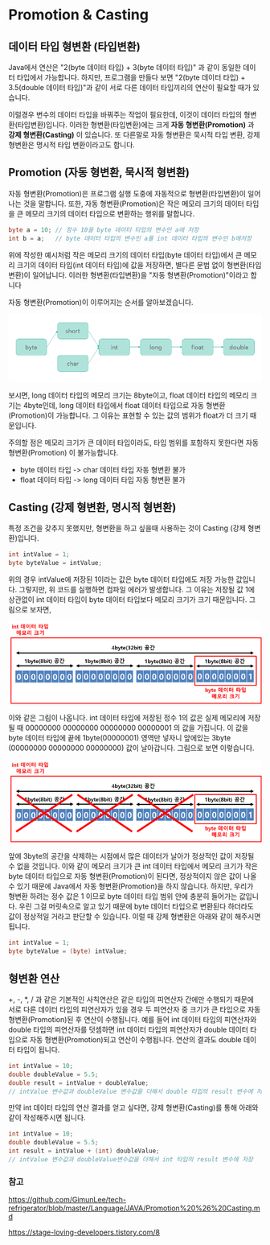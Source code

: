 # Promotion & Casting



## 데이터 타입 형변환 (타입변환)

Java에서 연산은 "2(byte 데이터 타입) + 3(byte 데이터 타입)" 과 같이 동일한 데이터 타입에서 가능합니다. 하지만, 프로그램을 만들다 보면 "2(byte 데이터 타입) + 3.5(double 데이터 타입)"과 같이 서로 다른 데이터 타입끼리의 연산이 필요할 때가 있습니다.

이럴경우 변수의 데이터 타입을 바꿔주는 작업이 필요한데, 이것이 데이터 타입의 형변환(타입변환)입니다. 이러한 형변환(타입변환)에는 크게 **자동 형변환(Promotion)** 과 **강제 형변환(Casting)** 이 있습니다. 또 다른말로 자동 형변환은 묵시적 타입 변환, 강제 형변환은 명시적 타입 변환이라고도 합니다.



## Promotion (자동 형변환, 묵시적 형변환)

자동 형변환(Promotion)은 프로그램 실행 도중에 자동적으로 형변환(타입변환)이 일어나는 것을 말합니다. 또한, 자동 형변환(Promotion)은 작은 메모리 크기의 데이터 타입을 큰 메모리 크기의 데이터 타입으로 변환하는 행위를 말합니다.

```java
byte a = 10; // 정수 10을 byte 데이터 타입의 변수인 a에 저장
int b = a;   // byte 데이터 타입의 변수인 a를 int 데이터 타입의 변수인 b에저장
```

위에 작성한 예시처럼 작은 메모리 크기의 데이터 타입(byte 데이터 타입)에서 큰 메모리 크기의 데이터 타입(int 데이터 타입)에 값을 저장하면, 별다른 문법 없이 형변환(타입변환)이 일어납니다. 이러한 형변환(타입변환)을 "자동 형변환(Promotion)"이라고 합니다

자동 형변환(Promotion)이 이루어지는 순서를 알아보겠습니다.

![promotion-casting-1](https://github.com/Songwonseok/CS-Study/blob/main/Language/images/promotion-casting-1.png)

보시면, long 데이터 타입의 메모리 크기는 8byte이고, float 데이터 타입의 메모리 크기는 4byte인데, long 데이터 타입에서 float 데이터 타입으로 자동 형변환(Promotion)이 가능합니다. 그 이유는 표현할 수 있는 값의 범위가 float가 더 크기 때문입니다.

주의할 점은 메모리 크기가 큰 데이터 타입이라도, 타입 범위를 포함하지 못한다면 자동 형변환(Promotion) 이 불가능합니다.

- byte 데이터 타입 -> char 데이터 타입 자동 형변환 불가
- float 데이터 타입 -> long 데이터 타입 자동 형변환 불가



## Casting (강제 형변환, 명시적 형변환)

특정 조건을 갖추지 못했지만, 형변환을 하고 싶을때 사용하는 것이 Casting (강제 형변환)입니다.

```java
int intValue = 1;
byte byteValue = intValue;
```

위의 경우 intValue에 저장된 1이라는 값은 byte 데이터 타입에도 저장 가능한 값입니다. 그렇지만, 위 코드를 실행하면 컴파일 에러가 발생합니다. 그 이유는 저장될 값 1에 상관없이 int 데이터 타입이 byte 데이터 타입보다 메모리 크기가 크기 때문입니다. 그림으로 보자면,

![promotion-casting-2](https://github.com/Songwonseok/CS-Study/blob/main/Language/images/promotion-casting-2.png)

이와 같은 그림이 나옵니다. int 데이터 타입에 저장된 정수 1의 값은 실제 메모리에 저장될 때 00000000 00000000 00000000 00000001 의 값을 가집니다. 이 값을 byte 데이터 타입에 끝에 1byte(00000001) 영역만 넣자니 앞에있는 3byte (00000000 00000000 00000000) 값이 날아갑니다. 그림으로 보면 이렇습니다.

![promotion-casting-3](https://github.com/Songwonseok/CS-Study/blob/main/Language/images/promotion-casting-3.png)

앞에 3byte의 공간을 삭제하는 시점에서 많은 데이터가 날아가 정상적인 값이 저장될 수 없을 것입니다. 이와 같이 메모리 크기가 큰 int 데이터 타입에서 메모리 크기가 작은 byte 데이터 타입으로 자동 형변환(Promotion)이 된다면, 정상적이지 않은 값이 나올 수 있기 때문에 Java에서 자동 형변환(Promotion)을 하지 않습니다. 하지만, 우리가 형변환 하려는 정수 값은 1 이므로 byte 데이터 타입 범위 안에 충분히 들어가는 값입니다. 우린 그걸 머릿속으로 알고 있기 때문에 byte 데이터 타입으로 변환된다 하더라도 값이 정상적일 거라고 판단할 수 있습니다. 이럴 때 강제 형변환은 아래와 같이 해주시면 됩니다.

```java
int intValue = 1;
byte byteValue = (byte) intValue;
```



## 형변환 연산

+, -, *, / 과 같은 기본적인 사칙연산은 같은 타입의 피연산자 간에만 수행되기 때문에 서로 다른 데이터 타입의 피연산자가 있을 경우 두 피연산자 중 크기가 큰 타입으로 자동 형변환(Promotion)된 후 연산이 수행됩니다. 예를 들어 int 데이터 타입의 피연산자와 double 타입의 피연산자를 덧셈하면 int 데이터 타입의 피연산자가 double 데이터 타입으로 자동 형변환(Promotion)되고 연산이 수행됩니다. 연산의 결과도 double 데이터 타입이 됩니다.

```java
int intValue = 10;
double doubleValue = 5.5;
double result = intValue + doubleValue; 
// intValue 변수값과 doubleValue 변수값을 더해서 double 타입의 result 변수에 저장
```

만약 int 데이터 타입의 연산 결과를 얻고 싶다면, 강제 형변환(Casting)를 통해 아래와 같이 작성해주시면 됩니다.

```java
int intValue = 10;
double doubleValue = 5.5;
int result = intValue + (int) doubleValue;
// intValue 변수값과 doubleValue변수값을 더해서 int 타입의 result 변수에 저장
```



### 참고

https://github.com/GimunLee/tech-refrigerator/blob/master/Language/JAVA/Promotion%20%26%20Casting.md

https://stage-loving-developers.tistory.com/8
